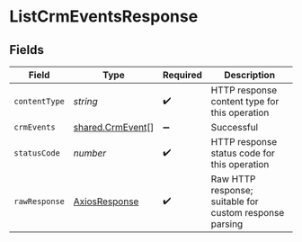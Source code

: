 # ListCrmEventsResponse


## Fields

| Field                                                       | Type                                                        | Required                                                    | Description                                                 |
| ----------------------------------------------------------- | ----------------------------------------------------------- | ----------------------------------------------------------- | ----------------------------------------------------------- |
| `contentType`                                               | *string*                                                    | :heavy_check_mark:                                          | HTTP response content type for this operation               |
| `crmEvents`                                                 | [shared.CrmEvent](../../../sdk/models/shared/crmevent.md)[] | :heavy_minus_sign:                                          | Successful                                                  |
| `statusCode`                                                | *number*                                                    | :heavy_check_mark:                                          | HTTP response status code for this operation                |
| `rawResponse`                                               | [AxiosResponse](https://axios-http.com/docs/res_schema)     | :heavy_check_mark:                                          | Raw HTTP response; suitable for custom response parsing     |